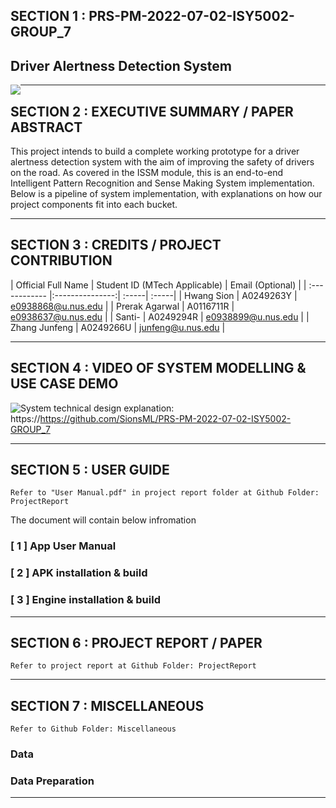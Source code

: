## SECTION 1 : PRS-PM-2022-07-02-ISY5002-GROUP_7
## Driver Alertness Detection System

<img src="Miscellaneous/Img/cover.png"
     style="float: left; margin-right: 0px;" />

---

## SECTION 2 : EXECUTIVE SUMMARY / PAPER ABSTRACT
This project intends to build a complete working prototype for a driver alertness detection system with the aim of improving the safety of drivers on the road. As covered in the ISSM module, this is an end-to-end Intelligent Pattern Recognition and Sense Making System implementation. Below is a pipeline of system implementation, with explanations on how our project components fit into each bucket.

---

## SECTION 3 : CREDITS / PROJECT CONTRIBUTION

| Official Full Name  | Student ID (MTech Applicable)  |  Email (Optional) |
| :------------ |:---------------:| :-----| :-----|
| Hwang Sion | A0249263Y |  e0938868@u.nus.edu |
| Prerak Agarwal | A0116711R |  e0938637@u.nus.edu |
| Santi- | A0249294R |  e0938899@u.nus.edu |
| Zhang Junfeng | A0249266U |  junfeng@u.nus.edu |

---

## SECTION 4 : VIDEO OF SYSTEM MODELLING & USE CASE DEMO

System technical design explanation:
<img src="Miscellaneous/Img/cover.png" style="float: left; margin-right: 0px;" />
https://https://github.com/SionsML/PRS-PM-2022-07-02-ISY5002-GROUP_7

---

## SECTION 5 : USER GUIDE

`Refer to "User Manual.pdf" in project report folder at Github Folder: ProjectReport`

The document will contain below infromation

### [ 1 ] App User Manual

### [ 2 ] APK installation & build

### [ 3 ] Engine installation & build

---
## SECTION 6 : PROJECT REPORT / PAPER

`Refer to project report at Github Folder: ProjectReport`


---
## SECTION 7 : MISCELLANEOUS

`Refer to Github Folder: Miscellaneous`

### Data

### Data Preparation


---
